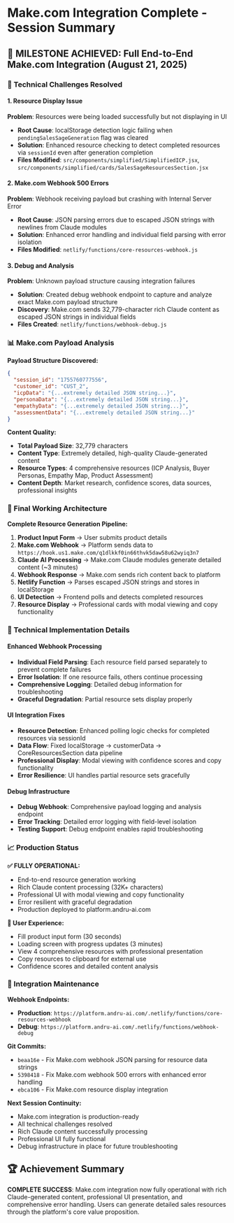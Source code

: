 # Make.com Integration Complete - Session Summary

## 🎉 MILESTONE ACHIEVED: Full End-to-End Make.com Integration (August 21, 2025)

### 🔧 Technical Challenges Resolved

#### 1. Resource Display Issue
**Problem**: Resources were being loaded successfully but not displaying in UI
- **Root Cause**: localStorage detection logic failing when `pendingSalesSageGeneration` flag was cleared
- **Solution**: Enhanced resource checking to detect completed resources via `sessionId` even after generation completion
- **Files Modified**: `src/components/simplified/SimplifiedICP.jsx`, `src/components/simplified/cards/SalesSageResourcesSection.jsx`

#### 2. Make.com Webhook 500 Errors  
**Problem**: Webhook receiving payload but crashing with Internal Server Error
- **Root Cause**: JSON parsing errors due to escaped JSON strings with newlines from Claude modules
- **Solution**: Enhanced error handling and individual field parsing with error isolation
- **Files Modified**: `netlify/functions/core-resources-webhook.js`

#### 3. Debug and Analysis
**Problem**: Unknown payload structure causing integration failures
- **Solution**: Created debug webhook endpoint to capture and analyze exact Make.com payload structure
- **Discovery**: Make.com sends 32,779-character rich Claude content as escaped JSON strings in individual fields
- **Files Created**: `netlify/functions/webhook-debug.js`

### 📊 Make.com Payload Analysis

**Payload Structure Discovered:**
```json
{
  "session_id": "1755760777556",
  "customer_id": "CUST_2", 
  "icpData": "{...extremely detailed JSON string...}",
  "personaData": "{...extremely detailed JSON string...}",
  "empathyData": "{...extremely detailed JSON string...}",
  "assessmentData": "{...extremely detailed JSON string...}"
}
```

**Content Quality:**
- **Total Payload Size**: 32,779 characters
- **Content Type**: Extremely detailed, high-quality Claude-generated content
- **Resource Types**: 4 comprehensive resources (ICP Analysis, Buyer Personas, Empathy Map, Product Assessment)
- **Content Depth**: Market research, confidence scores, data sources, professional insights

### 🚀 Final Working Architecture

**Complete Resource Generation Pipeline:**
1. **Product Input Form** → User submits product details
2. **Make.com Webhook** → Platform sends data to `https://hook.us1.make.com/q1dlkkf0in66thvk5daw58u62wyiq3n7`
3. **Claude AI Processing** → Make.com Claude modules generate detailed content (~3 minutes)
4. **Webhook Response** → Make.com sends rich content back to platform
5. **Netlify Function** → Parses escaped JSON strings and stores in localStorage
6. **UI Detection** → Frontend polls and detects completed resources
7. **Resource Display** → Professional cards with modal viewing and copy functionality

### 🔧 Technical Implementation Details

#### Enhanced Webhook Processing
- **Individual Field Parsing**: Each resource field parsed separately to prevent complete failures
- **Error Isolation**: If one resource fails, others continue processing
- **Comprehensive Logging**: Detailed debug information for troubleshooting
- **Graceful Degradation**: Partial resource sets display properly

#### UI Integration Fixes  
- **Resource Detection**: Enhanced polling logic checks for completed resources via sessionId
- **Data Flow**: Fixed localStorage → customerData → CoreResourcesSection data pipeline
- **Professional Display**: Modal viewing with confidence scores and copy functionality
- **Error Resilience**: UI handles partial resource sets gracefully

#### Debug Infrastructure
- **Debug Webhook**: Comprehensive payload logging and analysis endpoint
- **Error Tracking**: Detailed error logging with field-level isolation
- **Testing Support**: Debug endpoint enables rapid troubleshooting

### 📈 Production Status

**✅ FULLY OPERATIONAL:**
- End-to-end resource generation working
- Rich Claude content processing (32K+ characters)
- Professional UI with modal viewing and copy functionality
- Error resilient with graceful degradation
- Production deployed to platform.andru-ai.com

**🎯 User Experience:**
- Fill product input form (30 seconds)
- Loading screen with progress updates (3 minutes)  
- View 4 comprehensive resources with professional presentation
- Copy resources to clipboard for external use
- Confidence scores and detailed content analysis

### 🔄 Integration Maintenance

**Webhook Endpoints:**
- **Production**: `https://platform.andru-ai.com/.netlify/functions/core-resources-webhook`
- **Debug**: `https://platform.andru-ai.com/.netlify/functions/webhook-debug`

**Git Commits:**
- `beaa16e` - Fix Make.com webhook JSON parsing for resource data strings
- `5398418` - Fix Make.com webhook 500 errors with enhanced error handling  
- `ebca106` - Fix Make.com resource display integration

**Next Session Continuity:**
- Make.com integration is production-ready
- All technical challenges resolved
- Rich Claude content successfully processing
- Professional UI fully functional
- Debug infrastructure in place for future troubleshooting

## 🏆 Achievement Summary

**COMPLETE SUCCESS**: Make.com integration now fully operational with rich Claude-generated content, professional UI presentation, and comprehensive error handling. Users can generate detailed sales resources through the platform's core value proposition.